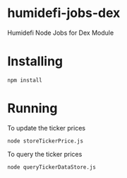 # humidefi-jobs-dex
Humidefi Node Jobs for Dex Module

# Installing

```
npm install
```

# Running

To update the ticker prices
```
node storeTickerPrice.js
```

To query the ticker prices
```
node queryTickerDataStore.js
```
